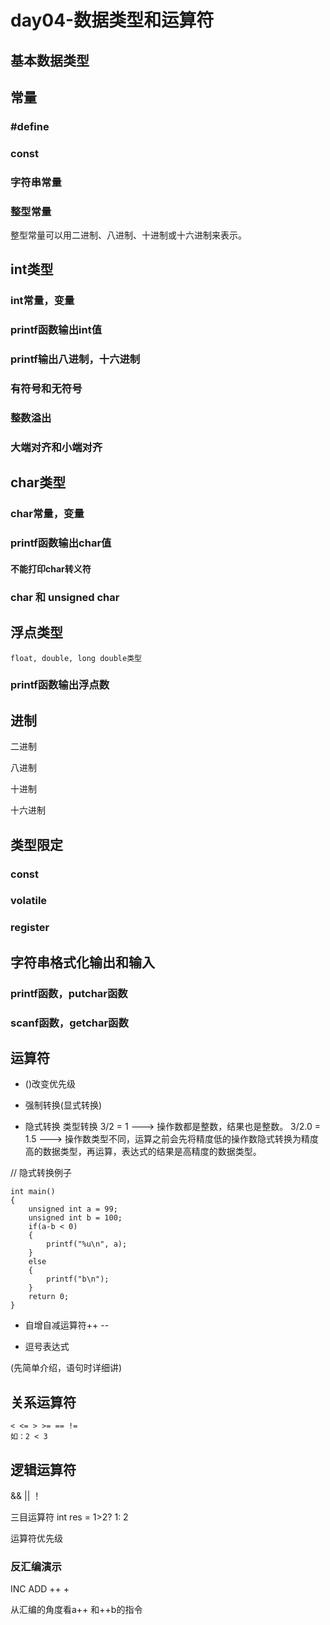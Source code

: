 # day04-数据类型和运算符

## 基本数据类型 

## 常量
### #define
### const
### 字符串常量
### 整型常量
   整型常量可以用二进制、八进制、十进制或十六进制来表示。 


## int类型
### int常量，变量
### printf函数输出int值
### printf输出八进制，十六进制
### 有符号和无符号
### 整数溢出
### 大端对齐和小端对齐


## char类型
### char常量，变量
### printf函数输出char值
#### 不能打印char转义符
### char 和 unsigned char


## 浮点类型
    
    float, double, long double类型
    
### printf函数输出浮点数



## 进制

二进制
    
八进制

十进制

十六进制


## 类型限定
### const
### volatile
### register


## 字符串格式化输出和输入
### printf函数，putchar函数
### scanf函数，getchar函数



## 运算符

* ()改变优先级

* 强制转换(显式转换) 
 
* 隐式转换
    类型转换
        3/2 = 1 ---> 操作数都是整数，结果也是整数。
        3/2.0 = 1.5 ---> 操作数类型不同，运算之前会先将精度低的操作数隐式转换为精度高的数据类型，再运算，表达式的结果是高精度的数据类型。
        
// 隐式转换例子

```
int main()
{
    unsigned int a = 99;
    unsigned int b = 100;
    if(a-b < 0)
    {
        printf("%u\n", a);
    }
    else
    {
        printf("b\n");
    }
    return 0;
}    
```
   

* 自增自减运算符++ --

* 逗号表达式

(先简单介绍，语句时详细讲)
## 关系运算符

    < <= > >= == !=
    如：2 < 3

## 逻辑运算符

&& 
|| 
！


三目运算符
int res = 1>2? 1: 2

运算符优先级





### 反汇编演示
INC ADD
++  +

从汇编的角度看a++ 和++b的指令















